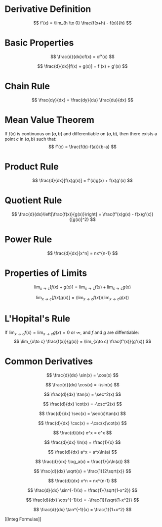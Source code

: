 # Derivative Definition
$$
f'(x) = \lim_{h \to 0} \frac{f(x+h) - f(x)}{h}
$$

# Basic Properties
$$
\frac{d}{dx}cf(x) = cf'(x)
$$

$$
\frac{d}{dx}[f(x) + g(x)] = f'(x) + g'(x)
$$

# Chain Rule
$$
\frac{dy}{dx} = \frac{dy}{du} \frac{du}{dx}
$$

# Mean Value Theorem 
If $f(x)$ is continuous on $[a,b]$ and differentiable on $(a,b)$, then there exists a point $c$ in $(a,b)$ such that:
$$
f'(c) = \frac{f(b)-f(a)}{b-a}
$$

# Product Rule
$$
\frac{d}{dx}[f(x)g(x)] = f'(x)g(x) + f(x)g'(x) 
$$

# Quotient Rule
$$
\frac{d}{dx}\left[\frac{f(x)}{g(x)}\right] = \frac{f'(x)g(x) - f(x)g'(x)}{[g(x)]^2}
$$

# Power Rule
$$
\frac{d}{dx}[x^n] = nx^{n-1}
$$

# Properties of Limits
$$
\lim_{x\to c} [f(x) + g(x)] = \lim_{x\to c} f(x) + \lim_{x\to c} g(x) 
$$

$$
\lim_{x\to c} [f(x)g(x)] = \left(\lim_{x\to c} f(x)\right)\left(\lim_{x\to c} g(x)\right)
$$

# L'Hopital's Rule
If $\lim_{x\to c} f(x) = \lim_{x\to c} g(x) = 0$ or $\infty$, and $f$ and $g$ are diffentiable:  
$$
\lim_{x\to c} \frac{f(x)}{g(x)} = \lim_{x\to c} \frac{f'(x)}{g'(x)}
$$

# Common Derivatives
$$
\frac{d}{dx} \sin(x) = \cos(x)
$$

$$
\frac{d}{dx} \cos(x) = -\sin(x)
$$

$$
\frac{d}{dx} \tan(x) = \sec^2(x)
$$ 

$$
\frac{d}{dx} \cot(x) = -\csc^2(x)
$$

$$
\frac{d}{dx} \sec(x) = \sec(x)\tan(x)  
$$

$$
\frac{d}{dx} \csc(x) = -\csc(x)\cot(x)
$$

$$
\frac{d}{dx} e^x = e^x
$$

$$
\frac{d}{dx} \ln(x) = \frac{1}{x}
$$

$$
\frac{d}{dx} a^x = a^x\ln(a)  
$$ 

$$
\frac{d}{dx} \log_a(x) = \frac{1}{x\ln(a)}
$$

$$
\frac{d}{dx} \sqrt{x} = \frac{1}{2\sqrt{x}}
$$

$$
\frac{d}{dx} x^n = nx^{n-1}
$$

$$
\frac{d}{dx} \sin^{-1}(x) = \frac{1}{\sqrt{1-x^2}} 
$$

$$
\frac{d}{dx} \cos^{-1}(x) = -\frac{1}{\sqrt{1-x^2}}
$$

$$ 
\frac{d}{dx} \tan^{-1}(x) = \frac{1}{1+x^2} 
$$


[[Integ Formulas]]